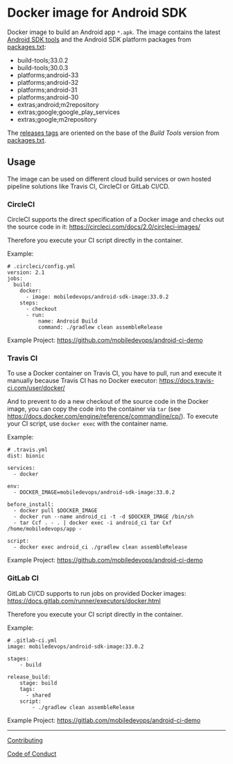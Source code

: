 # Docker image for Android SDK
Docker image to build an Android app `*.apk`.
The image contains the latest [Android SDK tools](https://developer.android.com/studio#cmdline-tools) and the Android SDK platform packages from [packages.txt](packages.txt):

* build-tools;33.0.2
* build-tools;30.0.3
* platforms;android-33
* platforms;android-32
* platforms;android-31
* platforms;android-30
* extras;android;m2repository
* extras;google;google_play_services
* extras;google;m2repository

The [releases tags](https://github.com/mobiledevops/android-sdk-image/releases) are oriented on the base of the *Build Tools* version from [packages.txt](packages.txt).

## Usage

The image can be used on different cloud build services or own hosted pipeline solutions like Travis CI, CircleCI or GitLab CI/CD.

### CircleCI

CircleCI supports the direct specification of a Docker image and checks out the source code in it: https://circleci.com/docs/2.0/circleci-images/

Therefore you execute your CI script directly in the container.

Example:

```
# .circleci/config.yml
version: 2.1
jobs:
  build:
    docker: 
      - image: mobiledevops/android-sdk-image:33.0.2
    steps:
      - checkout
      - run:
          name: Android Build
          command: ./gradlew clean assembleRelease
```

Example Project: https://github.com/mobiledevops/android-ci-demo

### Travis CI 

To use a Docker container on Travis CI, you have to pull, run and execute it manually because Travis CI has no Docker executor: https://docs.travis-ci.com/user/docker/

And to prevent to do a new checkout of the source code in the Docker image, you can copy the code into the container via `tar` (see https://docs.docker.com/engine/reference/commandline/cp/).
To execute your CI script, use `docker exec` with the container name.

Example:

```
# .travis.yml
dist: bionic

services:
  - docker

env:
  - DOCKER_IMAGE=mobiledevops/android-sdk-image:33.0.2

before_install:
  - docker pull $DOCKER_IMAGE
  - docker run --name android_ci -t -d $DOCKER_IMAGE /bin/sh
  - tar Ccf . - . | docker exec -i android_ci tar Cxf /home/mobiledevops/app -

script:
  - docker exec android_ci ./gradlew clean assembleRelease
```
Example Project: https://github.com/mobiledevops/android-ci-demo

### GitLab CI

GitLab CI/CD supports to run jobs on provided Docker images: https://docs.gitlab.com/runner/executors/docker.html

Therefore you execute your CI script directly in the container.

Example:

```
# .gitlab-ci.yml
image: mobiledevops/android-sdk-image:33.0.2

stages:
    - build

release_build:
    stage: build
    tags:
      - shared
    script:
        - ./gradlew clean assembleRelease
```

Example Project: https://gitlab.com/mobiledevops/android-ci-demo

---

[Contributing](.github/CONTRIBUTING.md)

[Code of Conduct](.github/CODE_OF_CONDUCT.md)

